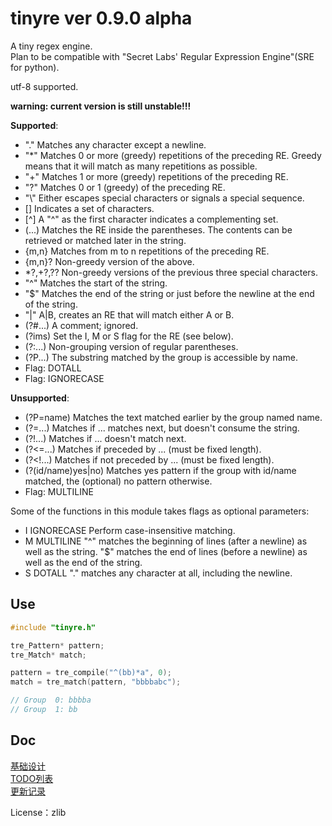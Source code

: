 
# tinyre ver 0.9.0 alpha

A tiny regex engine.  
Plan to be compatible with "Secret Labs' Regular Expression Engine"(SRE for python).  

utf-8 supported.

**warning: current version is still unstable!!!**

**Supported**:
*    "."      Matches any character except a newline.
*    "*"      Matches 0 or more (greedy) repetitions of the preceding RE. Greedy means that it will match as many repetitions as possible.
*    "+"      Matches 1 or more (greedy) repetitions of the preceding RE.
*    "?"      Matches 0 or 1 (greedy) of the preceding RE.
*    "\\"     Either escapes special characters or signals a special sequence.
*    []       Indicates a set of characters.
*    [^]      A "^" as the first character indicates a complementing set.
*    (...)    Matches the RE inside the parentheses. The contents can be retrieved or matched later in the string.
*    {m,n}    Matches from m to n repetitions of the preceding RE.
*    {m,n}?   Non-greedy version of the above.
*    *?,+?,?? Non-greedy versions of the previous three special characters.
*    "^"      Matches the start of the string.
*    "$"      Matches the end of the string or just before the newline at the end of the string.
*    "|"      A|B, creates an RE that will match either A or B.
*    (?#...)  A comment; ignored.
*    (?ims) Set the I, M or S flag for the RE (see below).
*    (?:...)  Non-grouping version of regular parentheses.
*    (?P<name>...) The substring matched by the group is accessible by name.
*    Flag: DOTALL
*    Flag: IGNORECASE


**Unsupported**:
*    (?P=name)     Matches the text matched earlier by the group named name.
*    (?=...)  Matches if ... matches next, but doesn't consume the string.
*    (?!...)  Matches if ... doesn't match next.
*    (?<=...) Matches if preceded by ... (must be fixed length).
*    (?<!...) Matches if not preceded by ... (must be fixed length).
*    (?(id/name)yes|no) Matches yes pattern if the group with id/name matched, the (optional) no pattern otherwise.
*    Flag: MULTILINE


Some of the functions in this module takes flags as optional parameters:
*    I  IGNORECASE  Perform case-insensitive matching.
*    M  MULTILINE   "^" matches the beginning of lines (after a newline) as well as the string. "$" matches the end of lines (before a newline) as well as the end of the string.
*    S  DOTALL      "." matches any character at all, including the newline.


## Use

```C
#include "tinyre.h"

tre_Pattern* pattern;
tre_Match* match;

pattern = tre_compile("^(bb)*a", 0);
match = tre_match(pattern, "bbbbabc");

// Group  0: bbbba
// Group  1: bb
```

## Doc

[基础设计](https://github.com/fy0/tinyre/wiki/%E5%9F%BA%E7%A1%80%E8%AE%BE%E8%AE%A1)  
[TODO列表](https://github.com/fy0/tinyre/wiki/todo-%E5%88%97%E8%A1%A8)  
[更新记录](https://github.com/fy0/tinyre/wiki/%E6%9B%B4%E6%96%B0%E8%AE%B0%E5%BD%95)  

License：zlib
